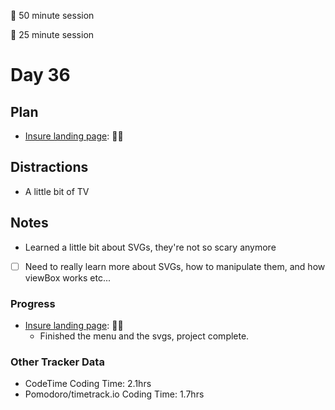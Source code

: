 🍒 50 minute session

🍅 25 minute session

# Day 36

## Plan

-   [Insure landing page](https://www.frontendmentor.io/challenges/insure-landing-page-uTU68JV8): 🍒🍒

## Distractions

-   A little bit of TV

## Notes

-   Learned a little bit about SVGs, they're not so scary anymore
-   [ ] Need to really learn more about SVGs, how to manipulate them, and how viewBox works etc...

### Progress

-   [Insure landing page](https://www.frontendmentor.io/challenges/insure-landing-page-uTU68JV8): 🍒🍒
    -   Finished the menu and the svgs, project complete.

### Other Tracker Data

-   CodeTime Coding Time: 2.1hrs
-   Pomodoro/timetrack.io Coding Time: 1.7hrs
